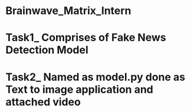 # Brainwave_Matrix_Intern
# Task1_ Comprises of Fake News Detection Model
# Task2_ Named as model.py done as Text to image application and attached video
